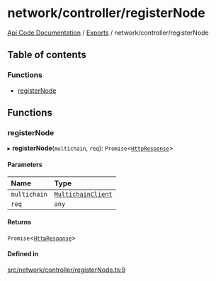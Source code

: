 # network/controller/registerNode
 
[Api Code Documentation](../README.md) / [Exports](../modules.md) / network/controller/registerNode

## Table of contents

### Functions

- [registerNode](network_controller_registerNode.md#registernode)

## Functions

### registerNode

▸ **registerNode**(`multichain`, `req`): `Promise`\<[`HttpResponse`](httpd_lib.md#httpresponse)\>

#### Parameters

| Name | Type |
| :------ | :------ |
| `multichain` | [`MultichainClient`](../interfaces/service_Client_h.MultichainClient.md) |
| `req` | `any` |

#### Returns

`Promise`\<[`HttpResponse`](httpd_lib.md#httpresponse)\>

#### Defined in

[src/network/controller/registerNode.ts:9](https://github.com/openkfw/TruBudget/blob/d2b440c/api/src/network/controller/registerNode.ts#L9)
